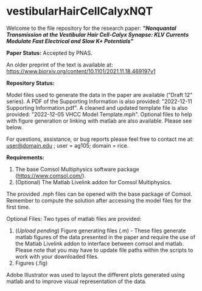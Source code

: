 # vestibularHairCellCalyxNQT
Welcome to the file repository for the research paper: 
***"Nonquantal Transmission at the Vestibular Hair Cell-Calyx Synapse: KLV Currents Modulate Fast Electrical and Slow K+ Potentials"***

**Paper Status:** Accepted by PNAS.

An older preprint of the text is available at: https://www.biorxiv.org/content/10.1101/2021.11.18.469197v1

**Repository Status:** 

Model files used to generate the data in the paper are available ("Draft 12" series). A PDF of the Supporting Information is also provided: "2022-12-11 Supporting Information.pdf". A cleaned and updated template file is also provided: "2022-12-05 VHCC Model Template.mph". Optional files to help with figure generation or linking with matlab are also available. Please see below.

For questions, assistance, or bug reports please feel free to contact me at: user@domain.edu ; user = ag105; domain = rice.

**Requirements:**
1) The base Comsol Multiphysics software package (https://www.comsol.com/).
2) (Optional) The Matlab Livelink addon for Comsol Multiphysics.

The provided .mph files can be opened with the base package of Comsol.
Remember to compute the solution after accessing the model files for the first time.

Optional Files:
Two types of matlab files are provided:
1) (_Upload pending_) Figure generating files (.m) - These files generate matlab figures of the data presented in the paper and require the use of the Matlab Livelink addon to interface between comsol and matlab. Please note that you may have to update file paths within the scripts to work with your downloaded files.
2) Figures (.fig) 

Adobe Illustrator was used to layout the different plots generated using matlab and to improve visual representation of the data.

